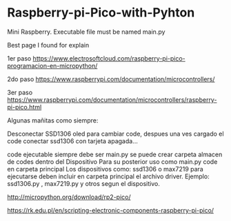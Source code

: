 # Raspberry-pi-Pico-with-Pyhton
Mini Raspberry. 
Executable file must be named   main.py

Best page I found for explain

1er paso
https://www.electrosoftcloud.com/raspberry-pi-pico-programacion-en-micropython/

2do paso
https://www.raspberrypi.com/documentation/microcontrollers/

3er paso
https://www.raspberrypi.com/documentation/microcontrollers/raspberry-pi-pico.html

Algunas mañitas como siempre:

Desconectar SSD1306 oled para cambiar code, despues una ves cargado el code conectar ssd1306 con tarjeta apagada...

code ejecutable siempre debe ser main.py
se puede crear carpeta almacen de codes dentro del Dispositivo
Para su posterior uso como main.py code en carpeta principal
Los dispositivos  como:
ssd1306 o max7219 para ejecutarse deben incluir en
carpeta principal el archivo driver.
Ejemplo:  ssd1306.py , max7219.py  y otros segun el dispositivo.

http://micropython.org/download/rp2-pico/

https://rk.edu.pl/en/scripting-electronic-components-raspberry-pi-pico/
